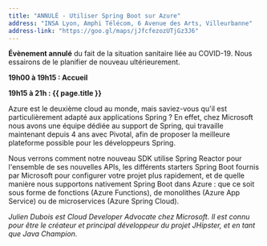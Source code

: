 ```yaml
---
title: "ANNULÉ - Utiliser Spring Boot sur Azure"
address: "INSA Lyon, Amphi Télécom, 6 Avenue des Arts, Villeurbanne"
address-link: "https://goo.gl/maps/jJfcfezozUTjGz3J6"
---
```


**Évènement annulé** du fait de la situation sanitaire liée au COVID-19. 
Nous essairons de le planifier de nouveau ultérieurement.

**19h00 à 19h15 : Accueil**

**19h15 à 21h : {{ page.title }}**

Azure est le deuxième cloud au monde, mais saviez-vous qu'il est particulièrement adapté aux applications Spring ?
En effet, chez Microsoft nous avons une équipe dédiée au support de Spring, qui travaille maintenant depuis 4 ans avec Pivotal,
afin de proposer la meilleure plateforme possible pour les développeurs Spring.

Nous verrons comment notre nouveau SDK utilise Spring Reactor pour l'ensemble de ses nouvelles APIs,
les différents starters Spring Boot fournis par Microsoft pour configurer votre projet plus rapidement,
et de quelle manière nous supportons nativement Spring Boot dans Azure :
que ce soit sous forme de fonctions (Azure Functions), de monolithes (Azure App Service) ou de microservices (Azure Spring Cloud).

*Julien Dubois est Cloud Developer Advocate chez Microsoft.
Il est connu pour être le créateur et principal développeur du projet JHipster, et en tant que Java Champion.*
